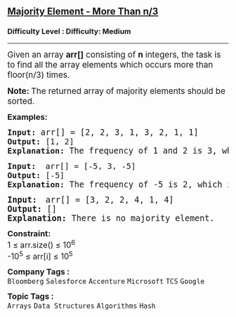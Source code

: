 <h2><a href="https://www.geeksforgeeks.org/problems/majority-vote/1">Majority Element - More Than n/3</a></h2><h3>Difficulty Level : Difficulty: Medium</h3><hr><div class="problems_problem_content__Xm_eO"><p><span style="font-size: 14pt;"><span class="cf0">Given an array </span><strong><span class="cf0">arr</span></strong><span class="cf0"><strong>[]</strong> consisting of <strong>n</strong> integers, the task is to find all the array elements which occurs more than floor(n/3) times.</span></span></p>
<p><span class="cf0" style="font-size: 14pt;"><strong>Note: </strong>The returned array of majority elements should be sorted.</span></p>
<p><span style="font-size: 18px;"><strong>Examples:</strong></span></p>
<pre><span style="font-size: 18px;"><strong>Input: </strong></span><span style="font-size: 14pt;"><span class="cf0">arr</span><span class="cf0">[] = [2, 2, 3, 1, 3, 2, 1, 1]</span></span><span style="font-size: 18px;">
<strong>Output: </strong><span class="cf0">[1, 2]</span>
<strong>Explanation: </strong></span><span style="font-size: 14pt;">The frequency of 1 and 2 is 3, which is more than floor n/3 (8/3 = 2).</span></pre>
<pre><span style="font-size: 18px;"><strong>Input: </strong> <span class="cf0">arr</span><span class="cf0">[] = [-5, 3, -5]</span>
<strong>Output: </strong><span class="cf0">[-5]</span><br><strong>Explanation:<span style="font-size: 14pt;"> </span></strong></span><span style="font-size: 14pt;">The frequency of -5 is 2, which is more than floor n/3 (3/3 = 1).<br></span></pre>
<pre><strong><span style="font-size: 14pt;">Input: </span></strong> <span style="font-size: 14pt;"><span class="cf0">arr</span><span class="cf0">[] = [3, 2, 2, 4, 1, 4]</span></span><strong><span style="font-size: 14pt;"><br>Output: </span></strong><span style="font-size: 14pt;">[]</span><strong><span style="font-size: 14pt;"><br>Explanation: </span></strong><span style="font-size: 14pt;">There is no majority element.</span></pre>
<p><strong><span style="font-size: 18px;">Constraint:</span></strong><br><span style="font-size: 18px;">1 ≤ arr.size() ≤ 10<sup>6</sup><br></span><span style="font-size: 18px;">-10<sup>5</sup> ≤ arr[i] ≤ 10<sup>5</sup></span></p></div><p><span style=font-size:18px><strong>Company Tags : </strong><br><code>Bloomberg</code>&nbsp;<code>Salesforce</code>&nbsp;<code>Accenture</code>&nbsp;<code>Microsoft</code>&nbsp;<code>TCS</code>&nbsp;<code>Google</code>&nbsp;<br><p><span style=font-size:18px><strong>Topic Tags : </strong><br><code>Arrays</code>&nbsp;<code>Data Structures</code>&nbsp;<code>Algorithms</code>&nbsp;<code>Hash</code>&nbsp;